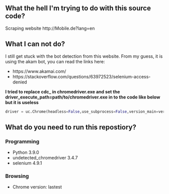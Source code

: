 <h2>What the hell I'm trying to do with this source code?</h2>
Scraping website http://Mobile.de?lang=en

<h2>What I can not do?</h2>
I still get stuck with the bot detection from this website. From my guess, it is using the akam bot, you can read the links here: 
<ul>
    <li>https://www.akamai.com/</li>
    <li>https://stackoverflow.com/questions/63972523/selenium-access-denied</li>
</ul>

<b>I tried to replace cdc_ in chromedriver.exe and set the driver_execute_path=path/to/chromedriver.exe in to the code like below but it is useless</b>

```python
driver = uc.Chrome(headless=False,use_subprocess=False,version_main=version_main,options=options,driver_executable_path="C:/Users/GiaplH/Downloads/chromedriver-win64/chromedriver.exe")
```

<h2>What do you need to run this repostiory?</h2>
<h3>Programming</h3>
<ul>
    <li>Python 3.9.0</li>
    <li>undetected_chromedriver 3.4.7</li>
    <li>selenium 4.9.1</li>
</ul>

<h3>Browsing</h3>
<ul>
    <li>Chrome version: lastest</li>
</ul>

